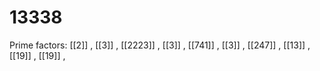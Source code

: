 # 13338

Prime factors: [[2]] , [[3]] , [[2223]] , [[3]] , [[741]] , [[3]] , [[247]] , [[13]] , [[19]] , [[19]] , 